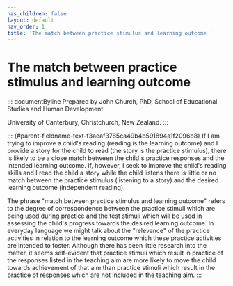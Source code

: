 ```yaml
---
has_children: false
layout: default
nav_order: 1
title: 'The match between practice stimulus and learning outcome '
---
```

# The match between practice stimulus and learning outcome 


::: documentByline
Prepared by John Church, PhD, School of Educational Studies and Human
Development

University of Canterbury, Christchurch, New Zealand.
:::

::: {#parent-fieldname-text-f3aeaf3785ca49b4b591894a1f2096b8}
If I am trying to improve a child's reading (reading is the learning
outcome) and I provide a story for the child to read (the story is the
practice stimulus), there is likely to be a close match between the
child's practice responses and the intended learning outcome. If,
however, I seek to improve the child's reading skills and I read the
child a story while the child listens there is little or no match
between the practice stimulus (listening to a story) and the desired
learning outcome (independent reading).

The phrase "match between practice stimulus and learning outcome" refers
to the degree of correspondence between the practice stimuli which are
being used during practice and the test stimuli which will be used in
assessing the child's progress towards the desired learning outcome. In
everyday language we might talk about the "relevance" of the practice
activities in relation to the learning outcome which these practice
activities are intended to foster. Although there has been little
research into the matter, it seems self-evident that practice stimuli
which result in practice of the responses listed in the teaching aim are
more likely to move the child towards achievement of that aim than
practice stimuli which result in the practice of responses which are not
included in the teaching aim.
:::
